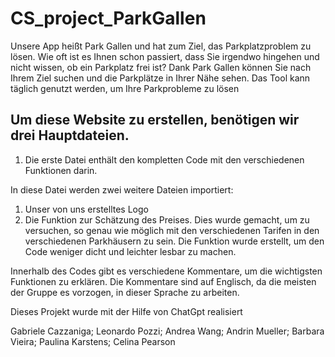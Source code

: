 # CS_project_ParkGallen

Unsere App heißt Park Gallen und hat zum Ziel, das Parkplatzproblem zu lösen. Wie oft ist es Ihnen schon passiert, dass Sie irgendwo hingehen und nicht wissen, ob ein Parkplatz frei ist? Dank Park Gallen können Sie nach Ihrem Ziel suchen und die Parkplätze in Ihrer Nähe sehen. Das Tool kann täglich genutzt werden, um Ihre Parkprobleme zu lösen


## Um diese Website zu erstellen, benötigen wir drei Hauptdateien. 

1. Die erste Datei enthält den kompletten Code mit den verschiedenen Funktionen darin. 

In diese Datei werden zwei weitere Dateien importiert: 
1) Unser von uns erstelltes Logo 
2) Die Funktion zur Schätzung des Preises. Dies wurde gemacht, um zu versuchen, so genau wie möglich mit den verschiedenen Tarifen in den verschiedenen Parkhäusern zu sein. Die Funktion wurde erstellt, um den Code weniger dicht und leichter lesbar zu machen. 

Innerhalb des Codes gibt es verschiedene Kommentare, um die wichtigsten Funktionen zu erklären. Die Kommentare sind auf Englisch, da die meisten der Gruppe es vorzogen, in dieser Sprache zu arbeiten. 

Dieses Projekt wurde mit der Hilfe von ChatGpt realisiert

Gabriele Cazzaniga; Leonardo Pozzi; Andrea Wang; Andrin Mueller; Barbara Vieira; Paulina Karstens; Celina Pearson 
